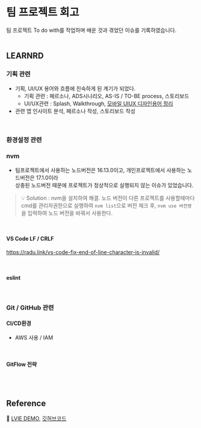 # 팀 프로젝트 회고
팀 프로젝트 To do with를 작업하며 배운 것과 겪었던 이슈를 기록하였습니다.<br/><br/>

## LEARNRD
### 기획 관련
- 기획, UI/UX 용어와 흐름에 친숙하게 된 계기가 되었다.
    - 기획 관련 : 페르소나, ADS시나리오, AS-IS / TO-BE process, 스토리보드
    - UI/UX관련 : Splash, Walkthrough, [모바일 UIUX 디자인용어 정리](https://m.blog.naver.com/the_blenew/220949073188)
- 관련 앱 인사이트 분석, 페르소나 작성, 스토리보드 작성

<br/>

### 환경설정 관련
### nvm
- 팀프로젝트에서 사용하는 노드버전은 16.13.0이고, 개인프로젝트에서 사용하는 노드버전은 17.1.0이라 <br/>
상충된 노드버전 때문에 프로젝트가 정상적으로 실행되지 않는 이슈가 있었습니다.
> 💡 Solution : nvm을 설치하여 해결. 노드 버전이 다른 프로젝트를 사용할때마다 cmd를 관리자권한으로 실행하여 `nvm list`으로 버전 체크 후, `nvm use 버전명`을 입력하여 노드 버전을 바꿔서 사용한다.

<br/>

#### VS Code LF / CRLF
https://radu.link/vs-code-fix-end-of-line-character-is-invalid/

<br/>

#### eslint

<br/>

### Git / GitHub 관련
#### CI/CD환경
- AWS 사용 / IAM

<br/>

#### GitFlow 전략

<br/><br/>

## Reference
🔗 [LVIE DEMO](https://blog-project-app.netlify.app/), [깃허브코드](https://github.com/team-christmas)
